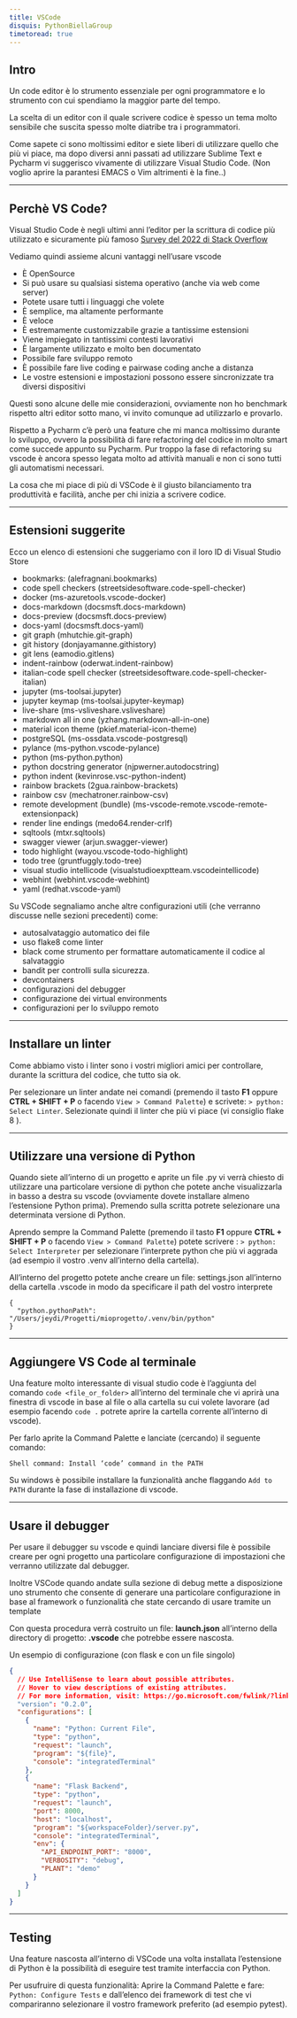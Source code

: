 ```yaml
---
title: VSCode
disquis: PythonBiellaGroup
timetoread: true
---
```

## Intro

Un code editor è lo strumento essenziale per ogni programmatore e lo strumento con cui spendiamo la maggior parte del tempo.

La scelta di un editor con il quale scrivere codice è spesso un tema molto sensibile che suscita spesso molte diatribe tra i programmatori.

Come sapete ci sono moltissimi editor e siete liberi di utilizzare quello che più vi piace, ma dopo diversi anni passati ad utilizzare Sublime Text e Pycharm vi suggerisco vivamente di utilizzare Visual Studio Code. (Non voglio aprire la parantesi EMACS o Vim altrimenti è la fine..)

---

## Perchè VS Code?

Visual Studio Code è negli ultimi anni l’editor per la scrittura di codice più utilizzato e sicuramente più famoso [Survey del 2022 di Stack Overflow](https://survey.stackoverflow.co/2022#section-most-popular-technologies-integrated-development-environment)

Vediamo quindi assieme alcuni vantaggi nell’usare vscode

* È OpenSource
* Si può usare su qualsiasi sistema operativo (anche via web come server)
* Potete usare tutti i linguaggi che volete
* È semplice, ma altamente performante
* È veloce
* È estremamente customizzabile grazie a tantissime estensioni
* Viene impiegato in tantissimi contesti lavorativi
* È largamente utilizzato e molto ben documentato
* Possibile fare sviluppo remoto
* È possibile fare live coding e pairwase coding anche a distanza
* Le vostre estensioni e impostazioni possono essere sincronizzate tra diversi dispositivi

Questi sono alcune delle mie considerazioni, ovviamente non ho benchmark rispetto altri editor sotto mano, vi invito comunque ad utilizzarlo e provarlo.

Rispetto a Pycharm c’è però una feature che mi manca moltissimo durante lo sviluppo, ovvero la possibilità di fare refactoring del codice in molto smart come succede appunto su Pycharm. Pur troppo la fase di refactoring su vscode è ancora spesso legata molto ad attività manuali e non ci sono tutti gli automatismi necessari.

La cosa che mi piace di più di VSCode è il giusto bilanciamento tra produttività e facilità, anche per chi inizia a scrivere codice.

---

## Estensioni suggerite
Ecco un elenco di estensioni che suggeriamo con il loro ID di Visual Studio Store

* bookmarks: (alefragnani.bookmarks)
* code spell checkers (streetsidesoftware.code-spell-checker)
* docker (ms-azuretools.vscode-docker)
* docs-markdown (docsmsft.docs-markdown)
* docs-preview (docsmsft.docs-preview)
* docs-yaml (docsmsft.docs-yaml)
* git graph (mhutchie.git-graph)
* git history (donjayamanne.githistory)
* git lens (eamodio.gitlens)
* indent-rainbow (oderwat.indent-rainbow)
* italian-code spell checker (streetsidesoftware.code-spell-checker-italian)
* jupyter (ms-toolsai.jupyter)
* jupyter keymap (ms-toolsai.jupyter-keymap)
* live-share (ms-vsliveshare.vsliveshare)
* markdown all in one (yzhang.markdown-all-in-one)
* material icon theme (pkief.material-icon-theme)
* postgreSQL (ms-ossdata.vscode-postgresql)
* pylance (ms-python.vscode-pylance)
* python (ms-python.python)
* python docstring generator (njpwerner.autodocstring)
* python indent (kevinrose.vsc-python-indent)
* rainbow brackets (2gua.rainbow-brackets)
* rainbow csv (mechatroner.rainbow-csv)
* remote development (bundle) (ms-vscode-remote.vscode-remote-extensionpack)
* render line endings (medo64.render-crlf)
* sqltools (mtxr.sqltools)
* swagger viewer (arjun.swagger-viewer)
* todo highlight (wayou.vscode-todo-highlight)
* todo tree (gruntfuggly.todo-tree)
* visual studio intellicode (visualstudioexptteam.vscodeintellicode)
* webhint (webhint.vscode-webhint)
* yaml (redhat.vscode-yaml)

Su VSCode segnaliamo anche altre configurazioni utili (che verranno discusse nelle sezioni precedenti) come:

* autosalvataggio automatico dei file
* uso flake8 come linter
* black come strumento per formattare automaticamente il codice al salvataggio
* bandit per controlli sulla sicurezza.
* devcontainers
* configurazioni del debugger
* configurazione dei virtual environments
* configurazioni per lo sviluppo remoto

---

## Installare un linter

Come abbiamo visto i linter sono i vostri migliori amici per controllare, durante la scrittura del codice, che tutto sia ok.

Per selezionare un linter andate nei comandi (premendo il tasto **F1** oppure **CTRL + SHIFT + P** o facendo ```View > Command Palette```) e scrivete: ```> python: Select Linter```. Selezionate quindi il linter che più vi piace (vi consiglio flake 8 ).

---

## Utilizzare una versione di Python

Quando siete all’interno di un progetto e aprite un file .py vi verrà chiesto di utilizzare una particolare versione di python che potete anche visualizzarla in basso a destra su vscode (ovviamente dovete installare almeno l’estensione Python prima). Premendo sulla scritta potrete selezionare una determinata versione di Python.

Aprendo sempre la Command Palette (premendo il tasto **F1** oppure **CTRL + SHIFT + P** o facendo ```View > Command Palette```) potete scrivere : ```> python: Select Interpreter``` per selezionare l’interprete python che più vi aggrada (ad esempio il vostro .venv all’interno della cartella).

All’interno del progetto potete anche creare un file: settings.json all’interno della cartella .vscode in modo da specificare il path del vostro interprete

```
{
  "python.pythonPath": "/Users/jeydi/Progetti/mioprogetto/.venv/bin/python"
}
```

---

## Aggiungere VS Code al terminale

Una feature molto interessante di visual studio code è l’aggiunta del comando ```code <file_or_folder>``` all’interno del terminale che vi aprirà una finestra di vscode in base al file o alla cartella su cui volete lavorare (ad esempio facendo ```code .``` potrete aprire la cartella corrente all’interno di vscode).

Per farlo aprite la Command Palette e lanciate (cercando) il seguente comando:

```shell
Shell command: Install ‘code’ command in the PATH
```

Su windows è possibile installare la funzionalità anche flaggando ```Add to PATH``` durante la fase di installazione di vscode.

---

## Usare il debugger

Per usare il debugger su vscode e quindi lanciare diversi file è possibile creare per ogni progetto una particolare configurazione di impostazioni che verranno utilizzate dal debugger.

Inoltre VSCode quando andate sulla sezione di debug mette a disposizione uno strumento che consente di generare una particolare configurazione in base al framework o funzionalità che state cercando di usare tramite un template

Con questa procedura verrà costruito un file: **launch.json** all’interno della directory di progetto: **.vscode** che potrebbe essere nascosta.

Un esempio di configurazione (con flask e con un file singolo)

```json
{
  // Use IntelliSense to learn about possible attributes.
  // Hover to view descriptions of existing attributes.
  // For more information, visit: https://go.microsoft.com/fwlink/?linkid=830387
  "version": "0.2.0",
  "configurations": [
    {
      "name": "Python: Current File",
      "type": "python",
      "request": "launch",
      "program": "${file}",
      "console": "integratedTerminal"
    },
    {
      "name": "Flask Backend",
      "type": "python",
      "request": "launch",
      "port": 8000,
      "host": "localhost",
      "program": "${workspaceFolder}/server.py",
      "console": "integratedTerminal",
      "env": {
        "API_ENDPOINT_PORT": "8000",
        "VERBOSITY": "debug",
        "PLANT": "demo"
      }
    }
  ]
}
```

---

## Testing

Una feature nascosta all’interno di VSCode una volta installata l’estensione di Python è la possibilità di eseguire test tramite interfaccia con Python.

Per usufruire di questa funzionalità: Aprire la Command Palette e fare: ```Python: Configure Tests``` e dall’elenco dei framework di test che vi compariranno selezionare il vostro framework preferito (ad esempio pytest).